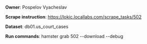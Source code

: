 **Owner**: Pospelov Vyacheslav

**Scrape instruction**: https://lokic.locallabs.com/scrape_tasks/502

**Dataset**: db01.us_court_cases

**Run commands**: hamster grab 502 --download --debug